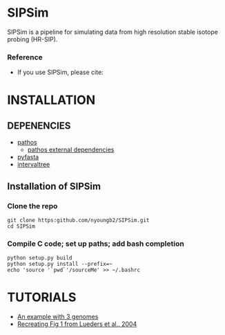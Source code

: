SIPSim
======
SIPSim is a pipeline for simulating data from high resolution 
stable isotope probing (HR-SIP).

### Reference 

* If you use SIPSim, please cite:




# INSTALLATION

## DEPENENCIES

* [pathos](https://github.com/uqfoundation/pathos)
  * [pathos external dependencies](https://github.com/uqfoundation/pathos/tree/master/external)
* [pyfasta](https://pypi.python.org/pypi/pyfasta/)
* [intervaltree](https://github.com/chaimleib/intervaltree)

## Installation of SIPSim

### Clone the repo

~~~
git clone https:github.com/nyoungb2/SIPSim.git
cd SIPSim
~~~

### Compile C code; set up paths; add bash completion

~~~
python setup.py build
python setup.py install --prefix=~
echo 'source '`pwd`'/sourceMe' >> ~/.bashrc
~~~


# TUTORIALS

* [An example with 3 genomes](./ipynb/example/1_dataset.ipynb)
* [Recreating Fig 1 from Lueders et al., 2004](./ipynb/example/Lueders2004.ipynb)

